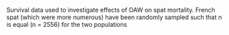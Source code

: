 Survival data used to investigate effects of OAW on spat mortality. French spat (which were more numerous) have been randomly sampled such that n is equal (n = 2556) for the two populations 
